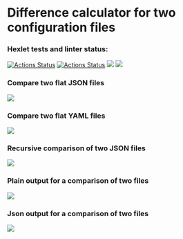 # Difference calculator for two configuration files

### Hexlet tests and linter status:
[![Actions Status](https://github.com/julimalinna/frontend-project-lvl2/workflows/hexlet-check/badge.svg)](https://github.com/julimalinna/frontend-project-lvl2/actions)
[![Actions Status](https://github.com/julimalinna/frontend-project-lvl2/workflows/Super-Linter/badge.svg)](https://github.com/julimalinna/frontend-project-lvl2/actions)
<a href="https://codeclimate.com/github/julimalinna/frontend-project-lvl2/maintainability"><img src="https://api.codeclimate.com/v1/badges/8d839df86647deab7290/maintainability" /></a>
<a href="https://codeclimate.com/github/julimalinna/frontend-project-lvl2/test_coverage"><img src="https://api.codeclimate.com/v1/badges/8d839df86647deab7290/test_coverage" /></a>

<h3>Compare two flat JSON files</h3>
<a href="https://asciinema.org/a/391073" target="_blank"><img src="https://asciinema.org/a/391073.svg" /></a>

<h3>Compare two flat YAML files</h3>
<a href="https://asciinema.org/a/391583" target="_blank"><img src="https://asciinema.org/a/391583.svg" /></a>

<h3>Recursive comparison of two JSON files</h3>
<a href="https://asciinema.org/a/394446" target="_blank"><img src="https://asciinema.org/a/394446.svg" /></a>

<h3>Plain output for a comparison of two files</h3>
<a href="https://asciinema.org/a/397280" target="_blank"><img src="https://asciinema.org/a/397280.svg" /></a>

<h3>Json output for a comparison of two files</h3>
<a href="https://asciinema.org/a/406274" target="_blank"><img src="https://asciinema.org/a/406274.svg" /></a>

